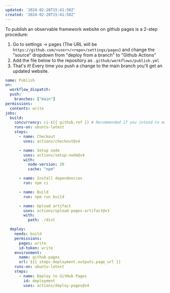 ```yaml
---
updated: '2024-02-28T15:41:50Z'
created: '2024-02-28T15:41:50Z'
---
```

To publish an observable framework website on github pages is a 2-step procedure:

1. Go to settings -> pages (The URL will be `https://github.com/<user>/<repo>/settings/pages`) and change the "source" dropdown from "deploy from a branch"  to "Github Actions"
2. Add the file below to the repository as `.github/workflows/publish.yml`
3. That's it! Every time you push a change to the main branch you'll get an updated website.

```yaml
name: Publish
on:
  workflow_dispatch:
  push:
    branches: ["main"]
permissions:
  contents: write
jobs:
  build:
    concurrency: ci-${{ github.ref }} # Recommended if you intend to make multiple deployments in quick succession.
    runs-on: ubuntu-latest
    steps:
      - name: Checkout
        uses: actions/checkout@v4

      - name: Setup node
        uses: actions/setup-node@v4
        with:
          node-version: 20
          cache: "npm"

      - name: Install dependencies
        run: npm ci

      - name: Build
        run: npm run build

      - name: Upload artifact
        uses: actions/upload-pages-artifact@v3
        with:
          path: ./dist

  deploy:
    needs: build
    permissions:
      pages: write
      id-token: write
    environment:
      name: github-pages
      url: ${{ steps.deployment.outputs.page_url }}
    runs-on: ubuntu-latest
    steps:
      - name: Deploy to GitHub Pages
        id: deployment
        uses: actions/deploy-pages@v4
```